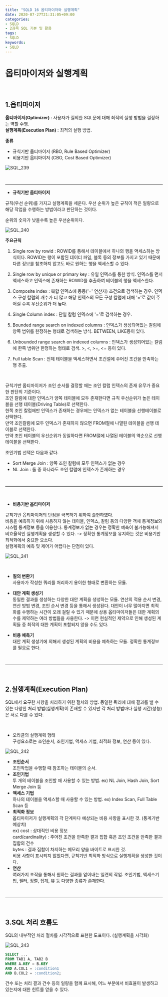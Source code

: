 ```yaml
---
title: "SQLD 16 옵티마이저와 실행계획"
date: 2020-07-27T21:31:05+09:00
categories:
- SQLD
- 2과목 SQL 기본 및 활용
tags:
- SQLD
keywords:
- SQLD
---
```


<!--more-->

# 옵티마이저와 실행계획

&nbsp;

## 1.옵티마이저

**옵티마이저(Optimizer)** : 사용자가 질의한 SQL문에 대해 최적의 실행 방법을 결정하는 역할 수행.   
**실행계획(Execution Plan)** : 최적의 실행 방법.   

**종류**   
- 규칙기반 옵티마이저 (RBO, Rule Based Optimizer)
- 비용기반 옵티마이저 (CBO, Cost Based Optimizer)

![SQL_239](https://user-images.githubusercontent.com/28701069/88542414-59752800-d051-11ea-82c7-943d9de0cb4c.jpg)

&nbsp;

-----

- **규칙기반 옵티마이저**

규칙(우선 순위)를 가지고 실행계획을 세운다. 우선 순위가 높은 규칙이 적은 일량으로 해당 작업을 수행하는 방법이라고 판단하는 것이다.   

순위의 숫자가 낮을수록 높은 우선순위이다.

![SQL_240](https://user-images.githubusercontent.com/28701069/88542699-c8eb1780-d051-11ea-9de0-df9d5b889b9c.jpg)


**주요규칙**

1. Single row by rowid : ROWID를 통해서 테이블에서 하나의 행을 액세스하는 방식이다. ROWID는 행이 포함된 데이터 파일, 블록 등의 정보를 가지고 있기 때문에 다른 정보를 참조하지 않고도 바로 원하는 행을 액세스할 수 있다.   

4. Single row by unique or primary key : 유일 인덱스를 통한 방식. 인덱스를 먼저 액세스하고 인덱스에 존재하는 ROWID를 추출하여 테이블의 행을 액세스한다.   

8. Composite index : 복합 인덱스에 동등('=' 연산자) 조건으로 검색하는 경우. 인덱스 구성 칼럼의 개수가 더 많고 해당 인덱스의 모든 구성 칼럼에 대해 '='로 값이 주어질 수록 우선순위가 더 높다.   

9. Single Column index : 단일 칼럼 인덱스에 '='로 검색하는 경우.   

10. Bounded range search on indexed columns : 인덱스가 생성되어있는 칼럼에 양쪽 범위를 한정하는 형태로 검색하는 방식. BETWEEN, LIKE등이 있다.   

11. Unbounded range search on indexed columns : 인덱스가 생성되어있는 칼럼에 한쪽 범위만 한정하는 형태로 검색. >, <, >=, <= 등이 있다.   

15. Full table Scan : 전체 테이블을 액세스하면서 조건절에 주어진 조건을 만족하는 행 추출.   

&nbsp;

규칙기반 옵티마이저가 조인 순서를 결정할 때는 조인 칼럼 인덱스의 존재 유무가 중요한 판단의 기준이다.    
조인 칼럼에 대한 인덱스가 양쪽 테이블에 모두 존재한다면 규칙 우선순위가 높은 테이블을 선행 테이블(Driving Table)로 선택한다.   
한쪽 조인 칼럼에만 인덱스가 존재하는 경우에는 인덱스가 없는 테이블을 선행테이블로 선택한다.   
만약 조인칼럼에 모두 인덱스가 존재하지 않으면 FROM절에 나열된 테이블을 선행 테이블로 선택한다.   
만약 조인 테이블의 우선순위가 동일하다면 FROM절에 나열된 테이블의 역순으로 선행 테이블을 선택한다.   

조인기법 선택은 다음과 같다.   
- Sort Merge Join : 양쪽 조인 칼럼에 모두 인덱스가 없는 경우   
- NL Join :  둘 중 하나라도 조인 칼럼에 인덱스가 존재하는 경우   

&nbsp;

-----

&nbsp;

- **비용기반 옵티마이저**   

규칙기반 옵티마이저의 단점을 극복하기 위하여 출현하였다.   
비용을 예측하기 위해 사용하지 않는 테이블, 인덱스, 칼럼 등의 다양한 객체 통계정보와 시스템 통계정보 등을 이용한다. 통계정보가 없는 경우는 정확한 예측이 불가능해져서 비효율적인 실행계획을 생성할 수 있다. -> 정확한 통계정보를 유지하는 것은 비용기반 최적화에서 중요한 요소다.   
실행계획의 예측 및 제어가 어렵다는 단점이 있다.

![SQL_241](https://user-images.githubusercontent.com/28701069/88545380-de624080-d055-11ea-88b2-6efb17dd2d62.jpg)

&nbsp;

- **질의 변환기**   
사용자가 작성한 쿼리를 처리하기 용이한 형태로 변환하는 모듈.   

- **대안 계획 생성기**   
동일한 결과를 생성하는 다양한 대안 계획을 생성하는 모듈. 연산의 적용 순서 변경, 연산 방법 변경, 조인 순서 변경 등을 통해서 생성된다. 대안이 너무 많아지면 최적화를 수행하는 시간이 오래 걸릴 수 있기 때문에 상용 옵티마이저들은 대한 계획의 수를 제약하는 여러 방법들을 사용한다. -> 이런 현실적인 제약으로 인해 생성된 계획들 중 최적의 대한 계획이 포함되지 않을 수도 있다.    

- **비용 예측기**   
대안 계획 생성기에 의해서 생성된 계획의 비용을 예측하는 모듈. 정확한 통계정보를 필요로 한다.

&nbsp;


-----

&nbsp;

## 2.실행계획(Execution Plan)

SQL에서 요구한 사항을 처리하기 위한 절차와 방법. 동일한 쿼리에 대해 결과를 낼 수 있는 다양한 처리 방법(실행계획)이 존재할 수 있지만 각 처리 방법마다 실행 시간(성능)은 서로 다를 수 있다.   

&nbsp;

- 오라클의 실행계획 형태   
구성요소로는 조인순서, 조인기법, 액세스 기법, 최적화 정보, 연산 등이 있다.   

![SQL_242](https://user-images.githubusercontent.com/28701069/88663217-2ea0d780-d116-11ea-8495-dc2abffdd616.jpg)

- **조인순서**   
조인작업을 수행할 때 참조하는 테이블의 순서. 
- **조인기법**   
투 개의 테이블을 조인할 때 사용할 수 있는 방법. ex) NL Join, Hash Join, Sort Merge Join 등   
- **액세스 기법**   
하나의 테이블을 액세스할 때 사용할 수 있는 방법. ex) Index Scan, Full Table Scan 등   
- **최적화 정보**   
옵티마이저가 실행계획의 각 단계마다 예상되는 비용 사항을 표시한 것. (통계기반 예상치)    
ex) cost : 상대적인 비용 정보    
    card(cardinality) : 주어진 조건을 만족한 결과 집합 혹은 조인 조건을 만족한 결과 집합의 건수   
    bytes : 결과 집합이 차지하는 메모리 양을 바이트로 표시한 것.    
비용 사항이 표시되지 않았다면, 규칙기반 최적화 방식으로 실행계획을 생성한 것이다.   
- **연산**   
여러가지 조작을 통해서 원하는 결과를 얻어내는 일련의 작업. 조인기법, 액세스기법, 필터, 정렬, 집계, 뷰 등 다양한 종류가 존재한다.   

&nbsp;

-----

&nbsp;

## 3.SQL 처리 흐름도

SQL의 내부적인 처리 절차를 시각적으로 표현한 도표이다. (실행계획을 시각화)   

![SQL_243](https://user-images.githubusercontent.com/28701069/88665735-103cdb00-d11a-11ea-91cb-f80a931d0ec4.jpg)

```sql
SELECT ...
FROM TAB1 A, TAB2 B
WhERE A.KEY = B.KEY
AND A.COL1 = :condition1
AND B.COL2 = :condition2;
```

건수 또는 처리 결과 건수 등의 일량을 함께 표시해, 어느 부분에서 비효율이 발생하고  있는지에 대한 힌트를 얻을 수 있다.